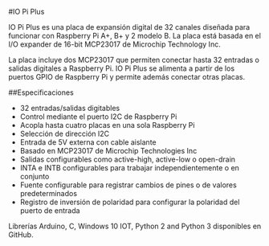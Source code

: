 <!--
---
name: IO Pi Plus
class: board
type: io
formfactor: HAT
manufacturer: AB Electronics
description: 32 Channel Digital Expansion Board
url: https://www.abelectronics.co.uk/p/54/IO-Pi-Plus
github: https://github.com/abelectronicsuk
buy: https://www.abelectronics.co.uk/p/54/IO-Pi-Plus
image: 'ab-io-pi-plus.png'
pincount: 40
eeprom: no
power:
  '1':
  '2':
ground:
  '6':
  '9':
  '14':
  '20':
  '25':
  '30':
  '34':
  '39':
pin:
  '3':
    mode: i2c
  '5':
    mode: i2c
i2c:
  '0x20':
    name: MCP23017
    device: MCP23017
  '0x21':
    name: MCP23017
    device: MCP23017
-->
#IO Pi Plus

IO Pi Plus es una placa de expansión digital de 32 canales diseñada para funcionar con Raspberry Pi A+, B+ y 2 modelo B. La placa está basada en el I/O expander de 16-bit MCP23017 de Microchip Technology Inc.

La placa incluye dos MCP23017 que permiten conectar hasta 32 entradas o salidas digitales a Raspberry Pi. IO Pi Plus se alimenta a partir de los puertos GPIO de Raspberry Pi y permite además conectar otras placas.

##Especificaciones

-  32 entradas/salidas digitables
-  Control mediante el puerto I2C de Raspberry Pi
-  Acopla hasta cuatro placas en una sola Raspberry Pi
-  Selección de dirección I2C
-  Entrada de 5V externa con cable aislante
-  Basado en MCP23017 de Microchip Technologies Inc
-  Salidas configurables como active-high, active-low o open-drain
-  INTA e INTB configurables para trabajar independientemente o en conjunto
-  Fuente configurable para registrar cambios de pines o de valores predeterminados
-  Registro de inversión de polaridad para configurar la polaridad del puerto de entrada

Librerías Arduino, C, Windows 10 IOT, Python 2 and Python 3 disponibles en GitHub.
